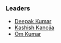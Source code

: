 ### Leaders

* [Deepak Kumar](mailto:deepak.kumar@owasp.org)
* [Kashish Kanojia](mailto:kashish.kanojia@owasp.org)
* [Om Kumar](mailto:om.kumar@owasp.org)
